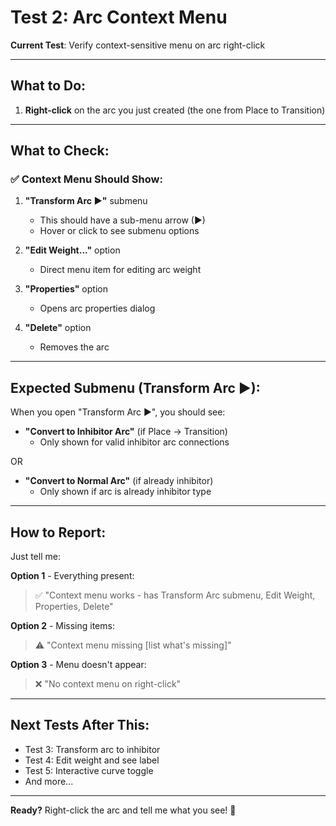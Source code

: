# Test 2: Arc Context Menu

**Current Test**: Verify context-sensitive menu on arc right-click

---

## What to Do:

1. **Right-click** on the arc you just created (the one from Place to Transition)

---

## What to Check:

### ✅ Context Menu Should Show:

1. **"Transform Arc ►"** submenu
   - This should have a sub-menu arrow (►)
   - Hover or click to see submenu options

2. **"Edit Weight..."** option
   - Direct menu item for editing arc weight

3. **"Properties"** option
   - Opens arc properties dialog

4. **"Delete"** option
   - Removes the arc

---

## Expected Submenu (Transform Arc ►):

When you open "Transform Arc ►", you should see:

- **"Convert to Inhibitor Arc"** (if Place → Transition)
  - Only shown for valid inhibitor arc connections
  
OR

- **"Convert to Normal Arc"** (if already inhibitor)
  - Only shown if arc is already inhibitor type

---

## How to Report:

Just tell me:

**Option 1** - Everything present:
> ✅ "Context menu works - has Transform Arc submenu, Edit Weight, Properties, Delete"

**Option 2** - Missing items:
> ⚠️ "Context menu missing [list what's missing]"

**Option 3** - Menu doesn't appear:
> ❌ "No context menu on right-click"

---

## Next Tests After This:

- Test 3: Transform arc to inhibitor
- Test 4: Edit weight and see label
- Test 5: Interactive curve toggle
- And more...

---

**Ready?** Right-click the arc and tell me what you see! 🚀
